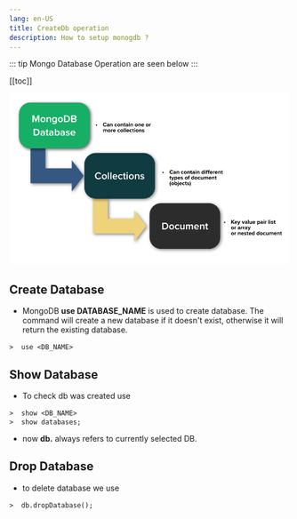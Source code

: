 ```yaml
---
lang: en-US
title: CreateDb operation
description: How to setup monogdb ?
---
```


::: tip
Mongo Database Operation are seen below
:::

[[toc]]

![An image](./img/hierachy.webp)

## Create Database

- MongoDB **use DATABASE_NAME** is used to create database. The command will create a new database if it doesn't exist, otherwise it will return the existing database.

```shell
>  use <DB_NAME>
```

## Show Database

- To check db was created use

```shell
>  show <DB_NAME>
>  show databases;

```

- now **db.** always refers to currently selected DB.

## Drop Database

- to delete database we use

```shell
>  db.dropDatabase();
```
